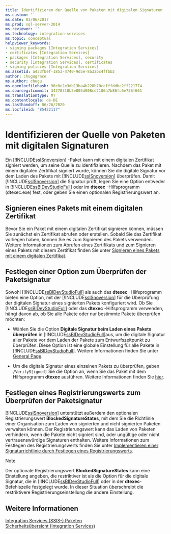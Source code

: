 ```yaml
---
title: Identifizieren der Quelle von Paketen mit digitalen Signaturen | Microsoft-Dokumentation
ms.custom: ''
ms.date: 03/06/2017
ms.prod: sql-server-2014
ms.reviewer: ''
ms.technology: integration-services
ms.topic: conceptual
helpviewer_keywords:
- signing packages [Integration Services]
- certificates [Integration Services]
- packages [Integration Services], security
- security [Integration Services], certificates
- signing policies [Integration Services]
ms.assetid: a433fbef-1853-4740-9d5e-8a32bc4ffbb2
author: chugugrace
ms.author: chugu
ms.openlocfilehash: 90c0e2e3db13ba4b228b70ccfffddbc2ff221774
ms.sourcegitcommit: 34278310b3e005d008cd2106a7b86fc6e736f661
ms.translationtype: MT
ms.contentlocale: de-DE
ms.lasthandoff: 06/26/2020
ms.locfileid: "85422117"
---
```

# <a name="identify-the-source-of-packages-with-digital-signatures"></a>Identifizieren der Quelle von Paketen mit digitalen Signaturen
  Ein [!INCLUDE[ssISnoversion](../../includes/ssisnoversion-md.md)] -Paket kann mit einem digitalen Zertifikat signiert werden, um seine Quelle zu identifizieren. Nachdem das Paket mit einem digitalen Zertifikat signiert wurde, können Sie die digitale Signatur vor dem Laden des Pakets mit [!INCLUDE[ssISnoversion](../../includes/ssisnoversion-md.md)] überprüfen. Damit [!INCLUDE[ssISnoversion](../../includes/ssisnoversion-md.md)] die Signatur prüft, legen Sie eine Option entweder in [!INCLUDE[ssBIDevStudioFull](../../includes/ssbidevstudiofull-md.md)] oder im **dtexec** -Hilfsprogramm (dtexec.exe) fest, oder geben Sie einen optionalen Registrierungswert an.  
  
## <a name="signing-a-package-with-a-digital-certificate"></a>Signieren eines Pakets mit einem digitalen Zertifikat  
 Bevor Sie ein Paket mit einem digitalen Zertifikat signieren können, müssen Sie zunächst ein Zertifikat abrufen oder erstellen. Sobald Sie das Zertifikat vorliegen haben, können Sie es zum Signieren des Pakets verwenden. Weitere Informationen zum Abrufen eines Zertifikats und zum Signieren eines Pakets mit diesem Zertifikat finden Sie unter [Signieren eines Pakets mit einem digitalen Zertifikat](../sign-a-package-by-using-a-digital-certificate.md).  
  
## <a name="setting-an-option-to-check-the-package-signature"></a>Festlegen einer Option zum Überprüfen der Paketsignatur  
 Sowohl [!INCLUDE[ssBIDevStudioFull](../../includes/ssbidevstudiofull-md.md)] als auch das **dtexec** -Hilfsprogramm bieten eine Option, mit der [!INCLUDE[ssISnoversion](../../includes/ssisnoversion-md.md)] für die Überprüfung der digitalen Signatur eines signierten Pakets konfiguriert wird. Ob Sie [!INCLUDE[ssBIDevStudioFull](../../includes/ssbidevstudiofull-md.md)] oder das **dtexec** -Hilfsprogramm verwenden, hängt davon ab, ob Sie alle Pakete oder nur bestimmte Pakete überprüfen möchten:  
  
-   Wählen Sie die Option **Digitale Signatur beim Laden eines Pakets überprüfen** in [!INCLUDE[ssBIDevStudioFull](../../includes/ssbidevstudiofull-md.md)]aus, um die digitale Signatur aller Pakete vor dem Laden der Pakete zum Entwurfszeitpunkt zu überprüfen. Diese Option ist eine globale Einstellung für alle Pakete in [!INCLUDE[ssBIDevStudioFull](../../includes/ssbidevstudiofull-md.md)]. Weitere Informationen finden Sie unter [General Page](../general-page-of-integration-services-designers-options.md).  
  
-   Um die digitale Signatur eines einzelnen Pakets zu überprüfen, geben `/VerifyS[igned]` Sie die Option an, wenn Sie das Paket mit dem Hilfsprogramm **dtexec** ausführen. Weitere Informationen finden Sie [hier](../packages/dtexec-utility.md).  
  
## <a name="setting-a-registry-value-to-check-the-package-signature"></a>Festlegen eines Registrierungswerts zum Überprüfen der Paketsignatur  
 [!INCLUDE[ssISnoversion](../../includes/ssisnoversion-md.md)] unterstützt außerdem den optionalen Registrierungswert **BlockedSignatureStates**, mit dem Sie die Richtlinie einer Organisation zum Laden von signierten und nicht signierten Paketen verwalten können. Der Registrierungswert kann das Laden von Paketen verhindern, wenn die Pakete nicht signiert sind, oder ungültige oder nicht vertrauenswürdige Signaturen enthalten. Weitere Informationen zum Festlegen des Registrierungswerts finden Sie unter [Implementieren einer Signaturrichtlinie durch Festlegen eines Registrierungswerts](../implement-a-signing-policy-by-setting-a-registry-value.md).  
  
> [!NOTE]  
>  Der optionale Registrierungswert **BlockedSignatureStates** kann eine Einstellung angeben, die restriktiver ist als die Option für die digitale Signatur, die in [!INCLUDE[ssBIDevStudioFull](../../includes/ssbidevstudiofull-md.md)] oder in der **dtexec**-Befehlszeile festgelegt wurde. In dieser Situation überschreibt die restriktivere Registrierungseinstellung die andere Einstellung.  
  
## <a name="see-also"></a>Weitere Informationen  
 [Integration Services &#40;SSIS-&#41; Paketen](../integration-services-ssis-packages.md)   
 [Sicherheitsübersicht &#40;Integration Services&#41;](security-overview-integration-services.md)  
  
  
